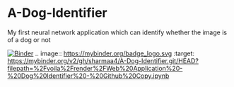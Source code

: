 # A-Dog-Identifier
My first neural network application which can identify whether the image is of a dog or not

[![Binder](https://mybinder.org/badge_logo.svg)](https://mybinder.org/v2/gh/sharmaa4/A-Dog-Identifier.git/HEAD?filepath=%2Fvoila%2Frender%2FWeb%20Application%20-%20Dog%20Identifier%20-%20Github%20Copy.ipynb)
.. image:: https://mybinder.org/badge_logo.svg
 :target: https://mybinder.org/v2/gh/sharmaa4/A-Dog-Identifier.git/HEAD?filepath=%2Fvoila%2Frender%2FWeb%20Application%20-%20Dog%20Identifier%20-%20Github%20Copy.ipynb
